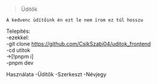 >Üdítők

`A kedvenc üdítőink én ezt le nem írom ez túl hosszu`

Telepítés: <br>
   -ezekkel: <br>
     -git clone https://github.com/CsikSzabi04/uditok_frontend <br>
     -cd utitok <br>
     ->[!pnpm i]<br>
     -pnpm dev <br>

Használata
  -Üdítők
  -Szerkeszt
  -Névjegy
